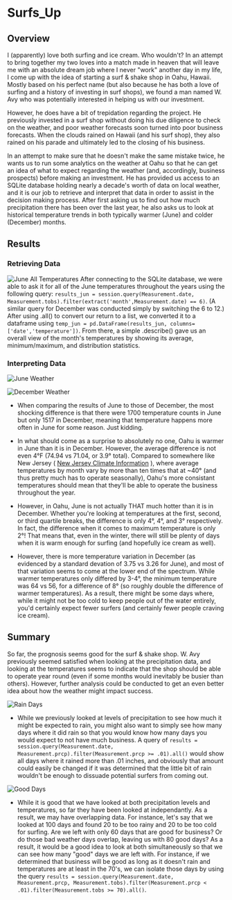 # Surfs_Up

## Overview

I (apparently) love both surfing and ice cream.  Who wouldn't?  In an attempt to bring together my two loves into a match made in heaven that will leave me with an absolute dream job where I never "work" another day in my life, I come up with the idea of starting a surf & shake shop in Oahu, Hawaii.  Mostly based on his perfect name (but also because he has both a love of surfing and a history of investing in surf shops), we found a man named W. Avy who was potentially interested in helping us with our investment.

However, he does have a bit of trepidation regarding the project.  He previously invested in a surf shop without doing his due diligence to check on the weather, and poor weather forecasts soon turned into poor business forecasts.  When the clouds rained on Hawaii (and his surf shop), they also rained on his parade and ultimately led to the closing of his business.

In an attempt to make sure that he doesn't make the same mistake twice, he wants us to run some analytics on the weather at Oahu so that he can get an idea of what to expect regarding the weather (and, accordingly, business prospects) before making an investment.  He has provided us access to an SQLite database holding nearly a decade's worth of data on local weather, and it is our job to retrieve and interpret that data in order to assist in the decision making process.  After first asking us to find out how much precipitation there has been over the last year, he also asks us to look at historical temperature trends in both typically warmer (June) and colder (December) months.

## Results

### Retrieving Data

![June All Temperatures](https://github.com/Jeffstr00/Surfs_Up/blob/main/Resources/june_all_temps.png)
After connecting to the SQLite database, we were able to ask it for all of the June temperatures throughout the years using the following query: `results_jun = session.query(Measurement.date, Measurement.tobs).filter(extract('month',Measurement.date) == 6)`.  (A similar query for December was conducted simply by switching the 6 to 12.)  After using .all() to convert our return to a list, we converted it to a dataframe  using `temp_jun = pd.DataFrame(results_jun, columns=['date','temperature'])`.  From there, a simple .describe() gave us an overall view of the month's temperatures by showing its average, minimum/maximum, and distribution statistics.

### Interpreting Data

![June Weather](https://github.com/Jeffstr00/Surfs_Up/blob/main/Resources/june_weather.png)

![December Weather](https://github.com/Jeffstr00/Surfs_Up/blob/main/Resources/dec_weather.png)

* When comparing the results of June to those of December, the most shocking difference is that there were 1700 temperature counts in June but only 1517 in December, meaning that temperature happens more often in June for some reason.  Just kidding.

* In what should come as a surprise to absolutely no one, Oahu is warmer in June than it is in December.  However, the average difference is not even 4°F (74.94 vs 71.04, or 3.9° total).  Compared to somewhere like New Jersey ( [New Jersey Climate Information](http://www.worldclimate.com/climate/us/new-jersey) ), where average temperatures by month vary by more than ten times that at ~40° (and thus pretty much has to operate seasonally), Oahu's more consistant temperatures should mean that they'll be able to operate the business throughout the year.

* However, in Oahu, June is not actually THAT much hotter than it is in December.  Whether you're looking at temperatures at the first, second, or third quartile breaks, the difference is only 4°, 4°, and 3° respectively.  In fact, the difference when it comes to maximum temperature is only 2°!  That means that, even in the winter, there will still be plenty of days when it is warm enough for surfing (and hopefully ice cream as well).

* However, there is more temperature variation in December (as evidenced by a standard devation of 3.75 vs 3.26 for June), and most of that variation seems to come at the lower end of the spectrum.  While warmer temperatures only differed by 3-4°, the minimum temperature was 64 vs 56, for a difference of 8° (so roughly double the difference of warmer temperatures).  As a result, there might be some days where, while it might not be too cold to keep people out of the water entirely, you'd certainly expect fewer surfers (and certainly fewer people craving ice cream).

## Summary

So far, the prognosis seems good for the surf & shake shop.  W. Avy previously seemed satisfied when looking at the precipitation data, and looking at the temperatures seems to indicate that the shop should be able to operate year round (even if some months would inevitably be busier than others).  However, further analysis could be conducted to get an even better idea about how the weather might impact success.

![Rain Days](https://github.com/Jeffstr00/Surfs_Up/blob/main/Resources/rain_days.png)
* While we previously looked at levels of precipitation to see how much it might be expected to rain, you might also want to simply see how many days where it did rain so that you would know how many days you would expect to not have much business.  A query of `results = session.query(Measurement.date, Measurement.prcp).filter(Measurement.prcp >= .01).all()` would show all days where it rained more than .01 inches, and obviously that amount could easily be changed if it was determined that the little bit of rain wouldn't be enough to dissuade potential surfers from coming out.

![Good Days](https://github.com/Jeffstr00/Surfs_Up/blob/main/Resources/good_days.png)
* While it is good that we have looked at both precipitation levels and temperatures, so far they have been looked at independantly.  As a result, we may have overlapping data.  For instance, let's say that we looked at 100 days and found 20 to be too rainy and 20 to be too cold for surfing.  Are we left with only 60 days that are good for business?  Or do those bad weather days overlap, leaving us with 80 good days?  As a result, it would be a good idea to look at both simultaneously so that we can see how many "good" days we are left with.  For instance, if we determined that business will be good as long as it doesn't rain and temperatures are at least in the 70's, we can isolate those days by using the query `results = session.query(Measurement.date, Measurement.prcp, Measurement.tobs).filter(Measurement.prcp < .01).filter(Measurement.tobs >= 70).all()`.